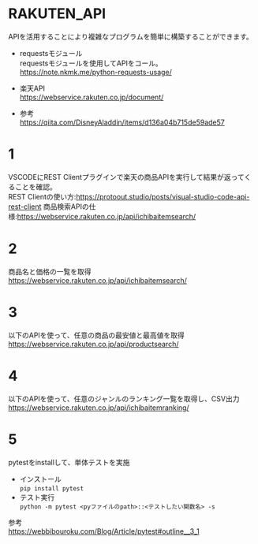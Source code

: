 # RAKUTEN_API  
APIを活用することにより複雑なプログラムを簡単に構築することができます。

- requestsモジュール  
requestsモジュールを使用してAPIをコール。  
https://note.nkmk.me/python-requests-usage/

- 楽天API  
https://webservice.rakuten.co.jp/document/

- 参考  
https://qiita.com/DisneyAladdin/items/d136a04b715de59ade57

# 1
VSCODEにREST Clientプラグインで楽天の商品APIを実行して結果が返ってくることを確認。  
REST Clientの使い方:https://protoout.studio/posts/visual-studio-code-api-rest-client
商品検索APIの仕様:https://webservice.rakuten.co.jp/api/ichibaitemsearch/

# 2
商品名と価格の一覧を取得
https://webservice.rakuten.co.jp/api/ichibaitemsearch/

# 3 
以下のAPIを使って、任意の商品の最安値と最高値を取得
https://webservice.rakuten.co.jp/api/productsearch/

# 4
以下のAPIを使って、任意のジャンルのランキング一覧を取得し、CSV出力
https://webservice.rakuten.co.jp/api/ichibaitemranking/

# 5
pytestをinstallして、単体テストを実施<BR>
- インストール<BR>
`pip install pytest`<BR>
- テスト実行<BR>
`python -m pytest <pyファイルのpath>::<テストしたい関数名> -s`  <BR>
 
参考<BR>
https://webbibouroku.com/Blog/Article/pytest#outline__3_1
